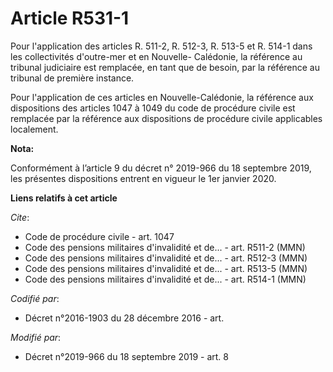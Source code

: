 # Article R531-1

Pour l'application des articles R. 511-2, R. 512-3, R. 513-5 et R. 514-1 dans les collectivités d'outre-mer et en Nouvelle-
Calédonie, la référence au   tribunal judiciaire est remplacée, en tant que de besoin, par la référence au tribunal de
première instance. 

Pour l'application de ces articles en Nouvelle-Calédonie, la référence aux dispositions des articles 1047 à 1049 du code de
procédure civile est remplacée par la référence aux dispositions de procédure civile applicables localement.

**Nota:**

Conformément à l’article 9 du décret n° 2019-966 du 18 septembre 2019, les présentes dispositions entrent en vigueur le 1er
janvier 2020.

**Liens relatifs à cet article**

_Cite_:

  - Code de procédure civile - art. 1047
  - Code des pensions militaires d'invalidité et de... - art. R511-2 (MMN)
  - Code des pensions militaires d'invalidité et de... - art. R512-3 (MMN)
  - Code des pensions militaires d'invalidité et de... - art. R513-5 (MMN)
  - Code des pensions militaires d'invalidité et de... - art. R514-1 (MMN)

_Codifié par_:

  - Décret n°2016-1903 du 28 décembre 2016 - art.

_Modifié par_:

  - Décret n°2019-966 du 18 septembre 2019 - art. 8
